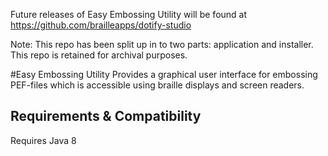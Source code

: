 Future releases of Easy Embossing Utility will be found at https://github.com/brailleapps/dotify-studio

Note: This repo has been split up in to two parts: application and installer. This repo is retained for
archival purposes.

#Easy Embossing Utility
Provides a graphical user interface for embossing PEF-files which is accessible using braille displays and screen readers.

## Requirements & Compatibility ##
Requires Java 8
